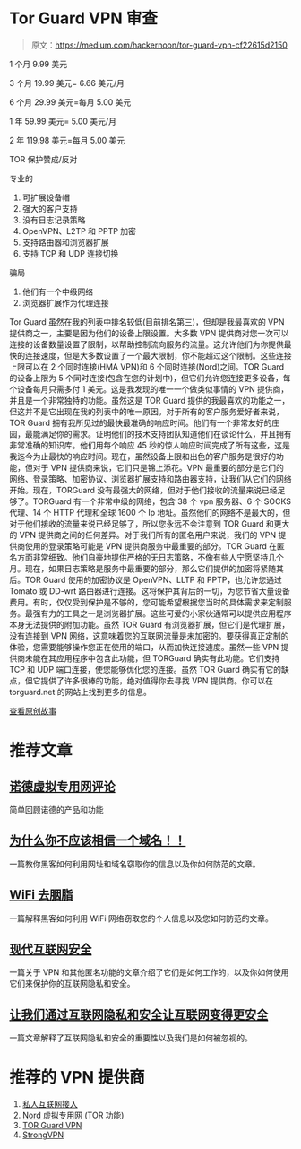 # Tor Guard VPN 审查

> 原文：<https://medium.com/hackernoon/tor-guard-vpn-cf22615d2150>

1 个月 9.99 美元

3 个月 19.99 美元= 6.66 美元/月

6 个月 29.99 美元=每月 5.00 美元

1 年 59.99 美元= 5.00 美元/月

2 年 119.98 美元=每月 5.00 美元

TOR 保护赞成/反对

专业的

1.  可扩展设备帽
2.  强大的客户支持
3.  没有日志记录策略
4.  OpenVPN、L2TP 和 PPTP 加密
5.  支持路由器和浏览器扩展
6.  支持 TCP 和 UDP 连接切换

骗局

1.  他们有一个中级网络
2.  浏览器扩展作为代理连接

Tor Guard 虽然在我的列表中排名较低(目前排名第三)，但却是我最喜欢的 VPN 提供商之一，主要是因为他们的设备上限设置。大多数 VPN 提供商对您一次可以连接的设备数量设置了限制，以帮助控制流向服务的流量。这允许他们为你提供最快的连接速度，但是大多数设置了一个最大限制，你不能超过这个限制。这些连接上限可以在 2 个同时连接(HMA VPN)和 6 个同时连接(Nord)之间。TOR Guard 的设备上限为 5 个同时连接(包含在您的计划中)，但它们允许您连接更多设备，每个设备每月只需多付 1 美元。这是我发现的唯一一个做类似事情的 VPN 提供商，并且是一个非常独特的功能。虽然这是 TOR Guard 提供的我最喜欢的功能之一，但这并不是它出现在我的列表中的唯一原因。对于所有的客户服务爱好者来说，TOR Guard 拥有我所见过的最快最准确的响应时间。他们有一个非常友好的庄园，最能满足你的需求。证明他们的技术支持团队知道他们在谈论什么，并且拥有非常准确的知识库。他们用每个响应 45 秒的惊人响应时间完成了所有这些，这是我迄今为止最快的响应时间。现在，虽然设备上限和出色的客户服务是很好的功能，但对于 VPN 提供商来说，它们只是锦上添花。VPN 最重要的部分是它们的网络、登录策略、加密协议、浏览器扩展支持和路由器支持，让我们从它们的网络开始。现在，TORGuard 没有最强大的网络，但对于他们接收的流量来说已经足够了。TORGuard 有一个非常中级的网络，包含 38 个 vpn 服务器、6 个 SOCKS 代理、14 个 HTTP 代理和全球 1600 个 Ip 地址。虽然他们的网络不是最大的，但对于他们接收的流量来说已经足够了，所以您永远不会注意到 TOR Guard 和更大的 VPN 提供商之间的任何差异。对于我们所有的匿名用户来说，我们的 VPN 提供商使用的登录策略可能是 VPN 提供商服务中最重要的部分。TOR Guard 在匿名方面非常细致。他们自豪地提供严格的无日志策略，不像有些人宁愿坚持几个月。现在，如果日志策略是服务中最重要的部分，那么它们提供的加密将紧随其后。TOR Guard 使用的加密协议是 OpenVPN、LLTP 和 PPTP，也允许您通过 Tomato 或 DD-wrt 路由器进行连接。这将保护其背后的一切，为您节省大量设备费用。有时，仅仅受到保护是不够的，您可能希望根据您当时的具体需求来定制服务。最强有力的工具之一是浏览器扩展。这些可爱的小家伙通常可以提供应用程序本身无法提供的附加功能。虽然 TOR Guard 有浏览器扩展，但它们是代理扩展，没有连接到 VPN 网络，这意味着您的互联网流量是未加密的。要获得真正定制的体验，您需要能够操作您正在使用的端口，从而加快连接速度。虽然一些 VPN 提供商未能在其应用程序中包含此功能，但 TORGuard 确实有此功能。它们支持 TCP 和 UDP 端口连接，使您能够优化您的连接。虽然 TOR Guard 确实有它的缺点，但它提供了许多很棒的功能，绝对值得你去寻找 VPN 提供商。你可以在 torguard.net 的网站上找到更多的信息。

[查看原创故事](https://www.prevsec.org/single-post/2017/03/04/Tor-Guard-VPN-Review)

# 推荐文章

## [诺德虚拟专用网评论](https://www.prevsec.org/single-post/2017/03/04/Nord-Virtual-Private-Network-Review)

简单回顾诺德的产品和功能

## [为什么你不应该相信一个域名！！](https://www.prevsec.org/single-post/2017/03/04/Why-You-Should-Never-Trust-A-Domain-Name)

一篇教你黑客如何利用网址和域名窃取你的信息以及你如何防范的文章。

## [WiFi 去胭脂](https://www.prevsec.org/single-post/2017/03/04/WiFi-Gone-Rouge)

一篇解释黑客如何利用 WiFi 网络窃取您的个人信息以及您如何防范的文章。

## [现代互联网安全](https://www.prevsec.org/single-post/2017/03/04/Internet-Security-In-The-Modern-Age)

一篇关于 VPN 和其他匿名功能的文章介绍了它们是如何工作的，以及你如何使用它们来保护你的互联网隐私和安全。

## [让我们通过互联网隐私和安全让互联网变得更安全](https://www.prevsec.org/single-post/2017/03/04/Lets-make-the-Internet-a-Safer-place-with-Internet-Privacy-and-Security)

一篇文章解释了互联网隐私和安全的重要性以及我们是如何被忽视的。

# 推荐的 VPN 提供商

1.  [私人互联网接入](https://www.privateinternetaccess.com/pages/buy-vpn/vpnkld)
2.  [Nord 虚拟专用网](https://go.nordvpn.net/aff_c?offer_id=15&aff_id=3283) (TOR 功能)
3.  [TOR Guard VPN](https://torguard.net/aff.php?aff=2670)
4.  [StrongVPN](http://strongvpn.com?offer_id=4&aff_id=3114)